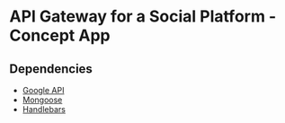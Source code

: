 # API Gateway for a Social Platform - Concept App

## Dependencies

- [Google API](https://www.npmjs.com/package/googleapis)
- [Mongoose](https://www.npmjs.com/package/mongoose)
- [Handlebars](https://www.npmjs.com/package/handlebars)
